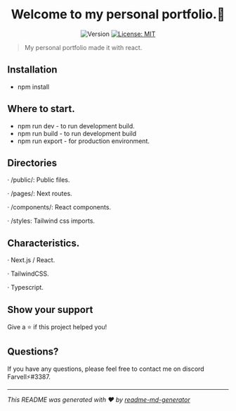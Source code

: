 <h1 align="center">Welcome to my personal portfolio.👋</h1>
<p align="center">
  <img alt="Version" src="https://img.shields.io/badge/version-1.0.3-blue.svg?cacheSeconds=2592000" />
  <a href="#" target="_blank">
    <img alt="License: MIT" src="https://img.shields.io/badge/License-MIT-green.svg" />
  </a>
</p>

> My personal portfolio made it with react.

## Installation

- npm install

## Where to start.

- npm run dev - to run development build.
- npm run build - to run development build 
- npm run export - for production environment.

## Directories

· /public/: Public files.

· /pages/: Next routes.

· /components/: React components.

· /styles: Tailwind css imports.

## Characteristics.

· Next.js / React.

· TailwindCSS.

· Typescript.


## Show your support

Give a ⭐️ if this project helped you!

## Questions?

If you have any questions, please feel free to contact me on discord Farvell⚡#3387.

***
_This README was generated with ❤️ by [readme-md-generator](https://github.com/kefranabg/readme-md-generator)_
